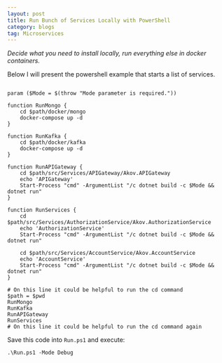 ```yaml
---
layout: post
title: Run Bunch of Services Locally with PowerShell 
category: blogs
tag: Microservices
---
```


*Decide what you need to install locally, run everything else in docker containers.*

Below I will present the powershell example that starts a list of services.

<pre><code class="language-cs">
param ($Mode = $(throw "Mode parameter is required."))

function RunMongo {
	cd $path/docker/mongo
	docker-compose up -d
}

function RunKafka {
	cd $path/docker/kafka
	docker-compose up -d
}

function RunAPIGateway {
	cd $path/src/Services/APIGateway/Akov.APIGateway
	echo 'APIGateway'
	Start-Process "cmd" -ArgumentList "/c dotnet build -c $Mode && dotnet run"
}

function RunServices {
	cd $path/src/Services/AuthorizationService/Akov.AuthorizationService
	echo 'AuthorizationService'
	Start-Process "cmd" -ArgumentList "/c dotnet build -c $Mode && dotnet run"

	cd $path/src/Services/AccountService/Akov.AccountService
	echo 'AccountService'
	Start-Process "cmd" -ArgumentList "/c dotnet build -c $Mode && dotnet run"
}

# On this line it could be helpful to run the cd command
$path = $pwd
RunMongo
RunKafka
RunAPIGateway
RunServices 
# On this line it could be helpful to run the cd command again
</code></pre>

Save this code into `Run.ps1` and execute:
<pre><code class="nohighlight">.\Run.ps1 -Mode Debug</code></pre>